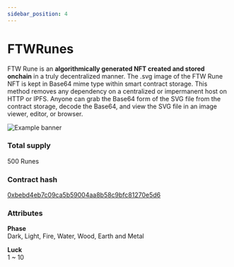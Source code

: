 ```yaml
---
sidebar_position: 4
---
```


# FTWRunes

FTW Rune is an **algorithmically generated NFT created and stored onchain** in a truly decentralized manner. The .svg image of the FTW Rune NFT is kept in Base64 mime type within smart contract storage. This method removes any dependency on a centralized or impermanent host on HTTP or IPFS. Anyone can grab the Base64 form of the SVG file from the contract storage, decode the Base64, and view the SVG file in an image viewer, editor, or browser.


![Example banner](/img/runes/1.png)

### Total supply

500 Runes

### Contract hash

[0xbebd4eb7c09ca5b59004aa8b58c9bfc81270e5d6](https://explorer.onegate.space/contractinfo/0xbebd4eb7c09ca5b59004aa8b58c9bfc81270e5d6)

### Attributes

**Phase**<br/>
Dark, Light, Fire, Water, Wood, Earth and Metal

**Luck**<br/>
1 ~ 10

